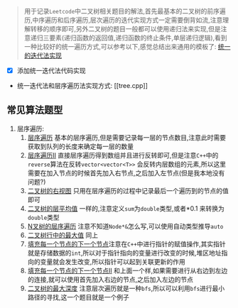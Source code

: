 > 用于记录`Leetcode`中二叉树相关题目的解法,首先最基本的二叉树的前序遍历,中序遍历和后序遍历,层次遍历的迭代实现方式一定需要倒背如流,注意理解转移的顺序即可,另外二叉树的题目一般都可以使用递归法来实现,但是注意递归三要素(递归函数的返回值,递归函数的终止条件,单层递归逻辑),看到一种比较好的统一遍历方式,可以参考以下,感觉总结出来通用的模板了: [统一的迭代法实现](https://www.programmercarl.com/%E4%BA%8C%E5%8F%89%E6%A0%91%E7%9A%84%E7%BB%9F%E4%B8%80%E8%BF%AD%E4%BB%A3%E6%B3%95.html#%E6%80%9D%E8%B7%AF)

- [x] 添加统一迭代法代码实现 
- 统一迭代法和层序遍历法实现方式: [[tree.cpp]]
## 常见算法题型
1. 层序遍历:
	1. [层序遍历](https://leetcode.cn/problems/binary-tree-level-order-traversal/description/) 基本的层序遍历,但是需要记录每一层的节点数目,注意此时需要获取到队列的长度来确定每一层的数量
	2. [层序遍历II](https://leetcode.cn/problems/binary-tree-level-order-traversal-ii/) 直接层序遍历得到数组并且进行反转即可,但是注意`C++`中的`reverse`算法在反转`vector<vector<T>>` 会反转内层数组的元素,所以这里需要在加入节点的时候首先加入右节点,之后加入左节点(但是我本地没有问题?)
	3. [二叉树的右视图](https://leetcode.cn/problems/binary-tree-right-side-view/description/) 只用在层序遍历的过程中记录最后一个遍历到的节点的值即可
	4. [二叉树的层平均值](https://leetcode.cn/problems/average-of-levels-in-binary-tree/description/) 一样的,注意定义`sum`为`double`类型,或者$*0.1$ 来转换为`double`类型
	5. [N叉树的层序遍历](https://leetcode.cn/problems/n-ary-tree-level-order-traversal/description/) 注意不知道`Node*&`怎么写,可以使用自动类型推导`auto`
	6. [二叉树行中的最大值](https://leetcode.cn/problems/find-largest-value-in-each-tree-row/submissions/574879196/) 同上
	7. [填充每一个节点的下一个节点](https://leetcode.cn/problems/populating-next-right-pointers-in-each-node/submissions/574881321/)注意在`C++`中进行指针的赋值操作,其实指针就是存储数据的`int`,所以对于指针指向的变量进行改变的时候,堆区地址指向的变量就会发生改变,所以指针可以起到关联更新的作用
	8. [填充每一个节点的下一个节点II](https://leetcode.cn/problems/populating-next-right-pointers-in-each-node-ii/)  和上面一个样,如果需要进行从右边到左边的连接,就可以使用首先加入右边的节点,之后加入左边的节点
	9. [二叉树的最大深度](https://leetcode.cn/problems/maximum-depth-of-binary-tree/submissions/574885084/) 注意层次遍历就是一种`bfs`,所以可以利用`bfs`进行最小路径的寻找,这一个题目就是一个例子
